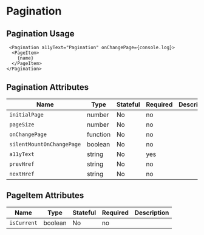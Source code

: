 # Pagination

## Pagination Usage

```react
 <Pagination a11yText="Pagination" onChangePage={console.log}>
  <PageItem>
    {name}
  </PageItem>
</Pagination>
```

## Pagination Attributes

Name | Type | Stateful | Required | Description
--- | --- | --- | --- | ---
`initialPage` | number | No | no | 
`pageSize` | number | No | no | 
`onChangePage` | function | No | no | 
`silentMountOnChangePage` | boolean | No | no | 
`a11yText` | string | No | yes | 
`prevHref` | string | No | no | 
`nextHref` | string | No | no | 


## PageItem Attributes

Name | Type | Stateful | Required | Description
--- | --- | --- | --- | ---
`isCurrent` | boolean | No | no | 
